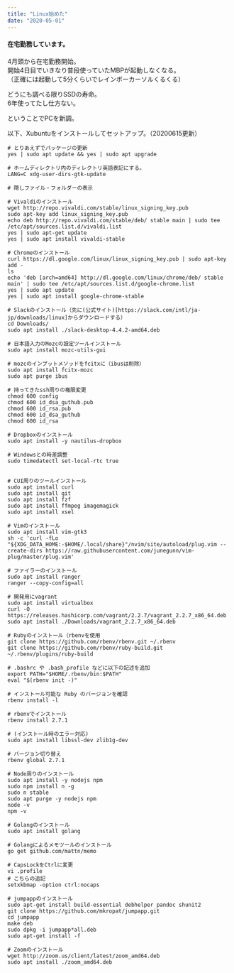 ```yaml
---
title: "Linux始めた"
date: "2020-05-01"
---
```



#### 在宅勤務しています。

4月頭から在宅勤務開始。  
開始4日目でいきなり普段使っていたMBPが起動しなくなる。  
（正確には起動して5分くらいでレインボーカーソルくるくる）

どうにも調べる限りSSDの寿命。  
6年使ってたし仕方ない。

ということでPCを新調。

以下、Xubuntuをインストールしてセットアップ。（20200615更新）


    # とりあえずでパッケージの更新
    yes | sudo apt update && yes | sudo apt upgrade

    # ホームディレクトリ内のディレクトリ英語表記にする。
    LANG=C xdg-user-dirs-gtk-update

    # 隠しファイル・フォルダーの表示

    # Vivaldiのインストール
    wget http://repo.vivaldi.com/stable/linux_signing_key.pub
    sudo apt-key add linux_signing_key.pub
    echo deb http://repo.vivaldi.com/stable/deb/ stable main | sudo tee /etc/apt/sources.list.d/vivaldi.list
    yes | sudo apt-get update
    yes | sudo apt install vivaldi-stable

    # Chromeのインストール
    curl https://dl.google.com/linux/linux_signing_key.pub | sudo apt-key add -
    ls
    echo 'deb [arch=amd64] http://dl.google.com/linux/chrome/deb/ stable main' | sudo tee /etc/apt/sources.list.d/google-chrome.list
    yes | sudo apt update
    yes | sudo apt install google-chrome-stable

    # Slackのインストール（先に(公式サイト)[https://slack.com/intl/ja-jp/downloads/linux]からダウンロードする）
    cd Downloads/
    sudo apt install ./slack-desktop-4.4.2-amd64.deb

    # 日本語入力のMozcの設定ツールインストール
    sudo apt install mozc-utils-gui

    # mozcのインプットメソッドをfcitxに（ibusは削除）
    sudo apt install fcitx-mozc
    sudo apt purge ibus

    # 持ってきたssh周りの権限変更
    chmod 600 config
    chmod 600 id_dsa_guthub.pub
    chmod 600 id_rsa.pub
    chmod 600 id_dsa_guthub
    chmod 600 id_rsa

    # Dropboxのインストール
    sudo apt install -y nautilus-dropbox

    # Windowsとの時差調整
    sudo timedatectl set-local-rtc true


    # CUI周りのツールインストール
    sudo apt install curl
    sudo apt install git
    sudo apt install fzf
    sudo apt install ffmpeg imagemagick
    sudo apt install xsel

    # Vimのインストール
    sudo apt install vim-gtk3
    sh -c 'curl -fLo "${XDG_DATA_HOME:-$HOME/.local/share}"/nvim/site/autoload/plug.vim --create-dirs https://raw.githubusercontent.com/junegunn/vim-plug/master/plug.vim'

    # ファイラーのインストール
    sudo apt install ranger
    ranger --copy-config=all

    # 開発用にvagrant
    sudo apt install virtualbox
    curl -O https://releases.hashicorp.com/vagrant/2.2.7/vagrant_2.2.7_x86_64.deb
    sudo apt install ./Downloads/vagrant_2.2.7_x86_64.deb

    # Rubyのインストール（rbenvを使用
    git clone https://github.com/rbenv/rbenv.git ~/.rbenv
    git clone https://github.com/rbenv/ruby-build.git ~/.rbenv/plugins/ruby-build

    # .bashrc や .bash_profile などに以下の記述を追加
    export PATH="$HOME/.rbenv/bin:$PATH"
    eval "$(rbenv init -)"

    # インストール可能な Ruby のバージョンを確認
    rbenv install -l

    # rbenvでインストール
    rbenv install 2.7.1

    # (インストール時のエラー対応)
    sudo apt install libssl-dev zlib1g-dev

    # バージョン切り替え
    rbenv global 2.7.1

    # Node周りのインストール
    sudo apt install -y nodejs npm
    sudo npm install n -g
    sudo n stable
    sudo apt purge -y nodejs npm
    node -v
    npm -v

    # Golangのインストール
    sudo apt install golang

    # Golangによるメモツールのインストール
    go get github.com/mattn/memo

    # CapsLockをCtrlに変更
    vi .profile
    # こちらの追記
    setxkbmap -option ctrl:nocaps

    # jumpappのインストール
    sudo apt-get install build-essential debhelper pandoc shunit2
    git clone https://github.com/mkropat/jumpapp.git
    cd jumpapp
    make deb
    sudo dpkg -i jumpapp*all.deb
    sudo apt-get install -f

    # Zoomのインストール
    wget http://zoom.us/client/latest/zoom_amd64.deb
    sudo apt install ./zoom_amd64.deb

